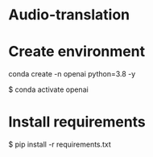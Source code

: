 # Audio-translation


# Create environment

conda create -n openai python=3.8 -y

$ conda activate openai

# Install requirements

$ pip install -r requirements.txt


